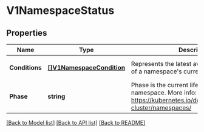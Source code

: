 # V1NamespaceStatus

## Properties
Name | Type | Description | Notes
------------ | ------------- | ------------- | -------------
**Conditions** | [**[]V1NamespaceCondition**](v1.NamespaceCondition.md) | Represents the latest available observations of a namespace&#39;s current state. | [optional] [default to null]
**Phase** | **string** | Phase is the current lifecycle phase of the namespace. More info: https://kubernetes.io/docs/tasks/administer-cluster/namespaces/ | [optional] [default to null]

[[Back to Model list]](../README.md#documentation-for-models) [[Back to API list]](../README.md#documentation-for-api-endpoints) [[Back to README]](../README.md)


